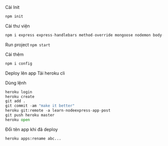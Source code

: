 Cài Init
```python
npm init
```

Cài thư viện
```python
npm i express express-handlebars method-override mongoose nodemon body-parser 
```

Run project
`npm start`

Cài thêm
```python
npm i config
```

Deploy lên app
Tải heroku cli

Dùng lệnh
```python
heroku login
heroku create
git add .
git commit -am "make it better"
heroku git:remote -a learn-nodeexpress-app-post
git push heroku master
heroku open
```

Đổi tên app khi đã deploy
```python
heroku apps:rename abc...
```